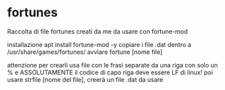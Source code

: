 # fortunes
Raccolta di file fortunes creati da me da usare con 
fortune-mod

installazione
apt install fortune-mod -y
copiare i file .dat dentro a /usr/share/games/fortunes/
avviare fortune [nome file]

attenzione per crearli usa file con le frasi separate da una riga con solo un % e ASSOLUTAMENTE il codice di capo riga deve essere LF di linux!
poi usare strfile [nome del file], creerà un file .dat da usare
